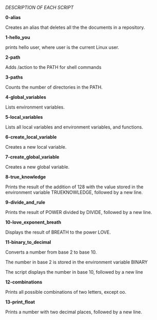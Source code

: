 *DESCRIPTION OF EACH SCRIPT*

**0-alias**

Creates an alias that deletes all the the documents in a repository.

**1-hello_you**

prints hello user, where user is the current Linux user.



**2-path**

Adds /action to the PATH for shell commands



**3-paths**

Counts the number of directories in the PATH.



**4-global_variables**

Lists environment variables.



**5-local_variables**

Lists all local variables and environment variables, and functions.



**6-create_local_variable**

Creates a new local variable.



**7-create_global_variable**

Creates a new global variable.



**8-true_knowledge**

Prints the result of the addition of 128 with the value stored in the environment variable TRUEKNOWLEDGE, followed by a new line.



**9-divide_and_rule**

Prints the result of POWER divided by DIVIDE, followed by a new line.



**10-love_exponent_breath**

Displays the result of BREATH to the power LOVE.



**11-binary_to_decimal**

Converts a number from base 2 to base 10.

The number in base 2 is stored in the environment variable BINARY

The script displays the number in base 10, followed by a new line



**12-combinations**

Prints all possible combinations of two letters, except oo.



**13-print_float**

Prints a number with two decimal places, followed by a new line.
